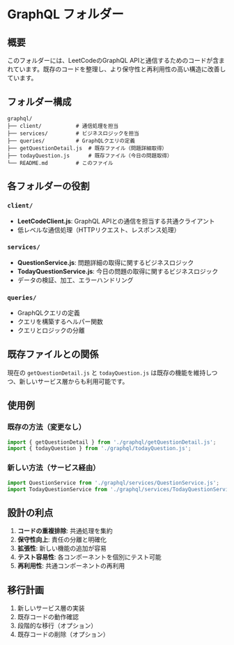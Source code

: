 # GraphQL フォルダー

## 概要
このフォルダーには、LeetCodeのGraphQL APIと通信するためのコードが含まれています。既存のコードを整理し、より保守性と再利用性の高い構造に改善しています。

## フォルダー構成

```
graphql/
├── client/           # 通信処理を担当
├── services/         # ビジネスロジックを担当
├── queries/          # GraphQLクエリの定義
├── getQuestionDetail.js  # 既存ファイル（問題詳細取得）
├── todayQuestion.js      # 既存ファイル（今日の問題取得）
└── README.md         # このファイル
```

## 各フォルダーの役割

### `client/`
- **LeetCodeClient.js**: GraphQL APIとの通信を担当する共通クライアント
- 低レベルな通信処理（HTTPリクエスト、レスポンス処理）

### `services/`
- **QuestionService.js**: 問題詳細の取得に関するビジネスロジック
- **TodayQuestionService.js**: 今日の問題の取得に関するビジネスロジック
- データの検証、加工、エラーハンドリング

### `queries/`
- GraphQLクエリの定義
- クエリを構築するヘルパー関数
- クエリとロジックの分離


## 既存ファイルとの関係

現在の `getQuestionDetail.js` と `todayQuestion.js` は既存の機能を維持しつつ、新しいサービス層からも利用可能です。

## 使用例

### 既存の方法（変更なし）
```javascript
import { getQuestionDetail } from './graphql/getQuestionDetail.js';
import { todayQuestion } from './graphql/todayQuestion.js';
```

### 新しい方法（サービス経由）
```javascript
import QuestionService from './graphql/services/QuestionService.js';
import TodayQuestionService from './graphql/services/TodayQuestionService.js';
```

## 設計の利点

1. **コードの重複排除**: 共通処理を集約
2. **保守性向上**: 責任の分離と明確化
3. **拡張性**: 新しい機能の追加が容易
4. **テスト容易性**: 各コンポーネントを個別にテスト可能
5. **再利用性**: 共通コンポーネントの再利用

## 移行計画

1. 新しいサービス層の実装
2. 既存コードの動作確認
3. 段階的な移行（オプション）
4. 既存コードの削除（オプション）
